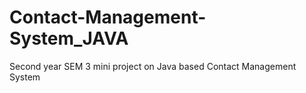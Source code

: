 # Contact-Management-System_JAVA

Second year SEM 3 mini project on Java based Contact Management System
